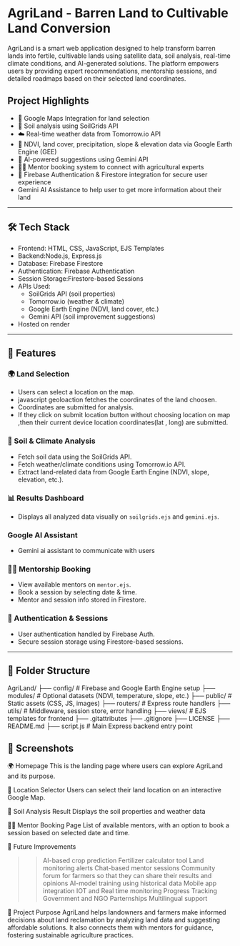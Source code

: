 #  AgriLand - Barren Land to Cultivable Land Conversion 

AgriLand is a smart web application designed to help transform barren lands into fertile, cultivable lands using satellite data, soil analysis, real-time climate conditions, and AI-generated solutions. The platform empowers users by providing expert recommendations, mentorship sessions, and detailed roadmaps based on their selected land coordinates.

##  Project Highlights

- 📍 Google Maps Integration for land selection
- 🧪 Soil analysis using SoilGrids API
- ☁️ Real-time weather data from Tomorrow.io API
- 🌾 NDVI, land cover, precipitation, slope & elevation data via Google Earth Engine (GEE)
- 🤖 AI-powered suggestions using Gemini API
- 👨‍🏫 Mentor booking system to connect with agricultural experts
- 🔐 Firebase Authentication & Firestore integration for secure user experience
-    Gemini AI Assistance to help user to get more information about their land

---

## 🛠️ Tech Stack

- Frontend: HTML, CSS, JavaScript, EJS Templates
- Backend:Node.js, Express.js
- Database: Firebase Firestore
- Authentication: Firebase Authentication
- Session Storage:Firestore-based Sessions
- APIs Used:
  - SoilGrids API (soil properties)
  - Tomorrow.io (weather & climate)
  - Google Earth Engine (NDVI, land cover, etc.)
  - Gemini API (soil improvement suggestions)
- Hosted on render

---

## 🧠 Features

### 🌍 Land Selection
- Users can select a location on the map.
- javascript geoloaction fetches the coordinates of the land choosen.
- Coordinates are submitted for analysis.
- If they click on submit location button without choosing location on map ,then their current device location coordinates(lat , long) are submitted.

### 🧪 Soil & Climate Analysis
- Fetch soil data using the SoilGrids API.
- Fetch weather/climate conditions using Tomorrow.io API.
- Extract land-related data from Google Earth Engine (NDVI, slope, elevation, etc.).

### 📊 Results Dashboard
- Displays all analyzed data visually on `soilgrids.ejs` and `gemini.ejs`.

### Google AI Assistant
- Gemini ai assistant to communicate with users

### 🧑‍🏫 Mentorship Booking
- View available mentors on `mentor.ejs`.
- Book a session by selecting date & time.
- Mentor and session info stored in Firestore.

### 🔐 Authentication & Sessions
- User authentication handled by Firebase Auth.
- Secure session storage using Firestore-based sessions.

---

## 📁 Folder Structure
AgriLand/
├── config/          # Firebase and Google Earth Engine setup
├── modules/         # Optional datasets (NDVI, temperature, slope, etc.)
├── public/          # Static assets (CSS, JS, images)
├── routers/         # Express route handlers
├── utils/           # Middleware, session store, error handling
├── views/           # EJS templates for frontend
├── .gitattributes
├── .gitignore
├── LICENSE
├── README.md
├── script.js        # Main Express backend entry point


## 📸 Screenshots
🌍 Homepage
This is the landing page where users can explore AgriLand and its purpose.

📍 Location Selector
Users can select their land location on an interactive Google Map.

🧪 Soil Analysis Result
Displays the soil properties and weather data 

🧑‍🏫 Mentor Booking Page
List of available mentors, with an option to book a session based on selected date and time.




🎯 Future Improvements
>> AI-based crop prediction
>> Fertilizer calculator tool
>> Land monitoring alerts
>> Chat-based mentor sessions
>> Community forum for farmers so that they can share their results and 
   opinions
>> AI-model training using historical data
>> Mobile app integration
>> IOT and Real time monitoring
>> Progress Tracking
>> Government and NGO Parternships
>> Multilingual support 


💬 Project Purpose
AgriLand helps landowners and farmers make informed decisions about land reclamation by analyzing land data and suggesting affordable solutions. It also connects them with mentors for guidance, fostering sustainable agriculture practices.



